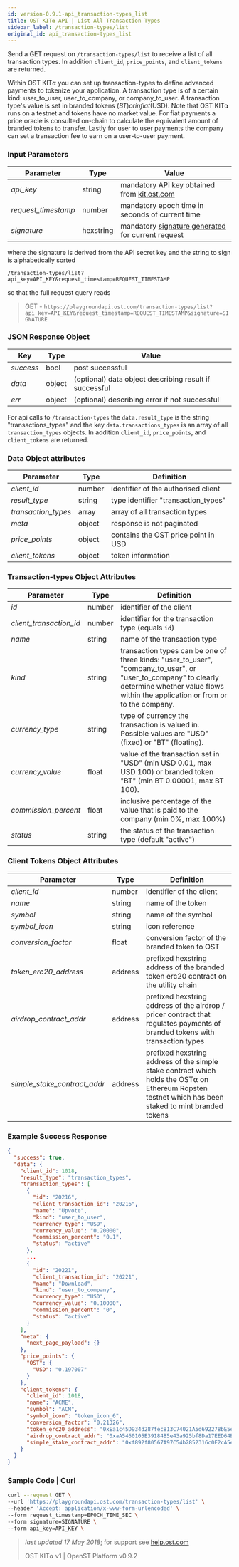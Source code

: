 ```yaml
---
id: version-0.9.1-api_transaction-types_list
title: OST KIT⍺ API | List All Transaction Types
sidebar_label: /transaction-types/list
original_id: api_transaction-types_list
---
```


Send a GET request on `/transaction-types/list` to receive a list of all transaction types. In addition `client_id`, `price_points`, and `client_tokens` are returned.

Within OST KIT⍺ you can set up transaction-types to define advanced payments to tokenize your application. A transaction type is of a certain kind: user_to_user, user_to_company, or company_to_user. A transaction type's value is set in branded tokens ($BT) or in fiat ($USD). Note that OST KIT⍺ runs on a testnet and tokens have no market value. For fiat payments a price oracle is consulted on-chain to calculate the equivalent amount of branded tokens to transfer. Lastly for user to user payments the company can set a transaction fee to earn on a user-to-user payment.

### Input Parameters
| Parameter | Type | Value                                         |
|-----------|------|-----------------------------------------------|
| _api_key_           | string    | mandatory API key obtained from [kit.ost.com](https://kit.ost.com) |
| _request_timestamp_ | number    | mandatory epoch time in seconds of current time |
| _signature_         | hexstring | mandatory [<u>signature generated</u>](2_98_API_AUTHENTICATION.md) for current request |


where the signature is derived from the API secret key and the string to sign is alphabetically sorted

`/transaction-types/list?api_key=API_KEY&request_timestamp=REQUEST_TIMESTAMP`

so that the full request query reads

> GET - `https://playgroundapi.ost.com/transaction-types/list?api_key=API_KEY&request_timestamp=REQUEST_TIMESTAMP&signature=SIGNATURE`

### JSON Response Object

| Key        | Type   | Value      |
|------------|--------|------------|
| _success_  | bool   | post successful |
| _data_     | object | (optional) data object describing result if successful   |
| _err_      | object | (optional) describing error if not successful |

For api calls to `/transaction-types` the `data.result_type` is the string "transactions_types" and the key `data.transactions_types` is an array of all `transaction_types` objects. In addition `client_id`, `price_points`, and `client_tokens` are returned.

### Data Object attributes

| Parameter           | Type   | Definition  |
|---------------------|--------|-------------------------------------|
| _client_id_         | number | identifier of the authorised client |
| _result_type_       | string | type identifier "transaction_types" |
| _transaction_types_ | array  | array of all transaction types      |
| _meta_              | object | response is not paginated           |
| _price_points_      | object | contains the OST price point in USD |
| _client_tokens_     | object | token information                   |


### Transaction-types Object Attributes

| Parameter           | Type   | Definition  |
|---------------------|--------|----------------------------------|
| _id_               | number | identifier of the client |
| _client_transaction_id_ | number | identifier for the transaction type (equals `id`) |
| _name_              | string | name of the transaction type |
| _kind_              | string | transaction types can be one of three kinds:  "user_to_user", "company_to_user", or "user_to_company" to clearly determine whether value flows within the application or from or to the company. |
| _currency_type_     | string    | type of currency the transaction is valued in. Possible values are "USD" (fixed) or "BT" (floating). |
| _currency_value_    | float  | value of the transaction set in "USD" (min USD 0.01, max USD 100) or branded token "BT" (min BT 0.00001, max BT 100). |
| _commission_percent_| float  | inclusive percentage of the value that is paid to the company (min 0%, max 100%) |
| _status_            | string | the status of the transaction type (default "active") |

### Client Tokens Object Attributes

| Parameter           | Type   | Definition  |
|---------------------|--------|----------------------------------|
| _client_id_         | number | identifier of the client |
| _name_              | string | name of the token |
| _symbol_            | string | name of the symbol |
| _symbol_icon_       | string | icon reference |
| _conversion_factor_ | float  | conversion factor of the branded token to OST |
| _token_erc20_address_ | address | prefixed hexstring address of the branded token erc20 contract on the utility chain |
| _airdrop_contract_addr_ | address | prefixed hexstring address of the airdrop / pricer contract that regulates payments of branded tokens with transaction types |
| _simple_stake_contract_addr_ | address | prefixed hexstring address of the simple stake contract which holds the OST⍺ on Ethereum Ropsten testnet which has been staked to mint branded tokens |

### Example Success Response
```json
{
  "success": true,
  "data": {
    "client_id": 1018,
    "result_type": "transaction_types",
    "transaction_types": [
      {
        "id": "20216",
        "client_transaction_id": "20216",
        "name": "Upvote",
        "kind": "user_to_user",
        "currency_type": "USD",
        "currency_value": "0.20000",
        "commission_percent": "0.1",
        "status": "active"
      },
      ...
      {
        "id": "20221",
        "client_transaction_id": "20221",
        "name": "Download",
        "kind": "user_to_company",
        "currency_type": "USD",
        "currency_value": "0.10000",
        "commission_percent": "0",
        "status": "active"
      }
    ],
    "meta": {
      "next_page_payload": {}
    },
    "price_points": {
      "OST": {
        "USD": "0.197007"
      }
    },
    "client_tokens": {
      "client_id": 1018,
      "name": "ACME",
      "symbol": "ACM",
      "symbol_icon": "token_icon_6",
      "conversion_factor": "0.21326",
      "token_erc20_address": "0xEa1c45D934d287fec813C74021A5d692278bE5e9",
      "airdrop_contract_addr": "0xaA5460105E39184B5e43a925bf8Da17EED64BE68",
      "simple_stake_contract_addr": "0xf892f80567A97C54b2852316c0F2cA5eb186a0AD"
    }
  }
}
```

### Sample Code | Curl
```bash
curl --request GET \
--url 'https://playgroundapi.ost.com/transaction-types/list' \
--header 'Accept: application/x-www-form-urlencoded' \
--form request_timestamp=EPOCH_TIME_SEC \
--form signature=SIGNATURE \
--form api_key=API_KEY \
```

>_last updated 17 May 2018_; for support see [<u>help.ost.com</u>](https://help.ost.com)
>
> OST KIT⍺ v1 | OpenST Platform v0.9.2
